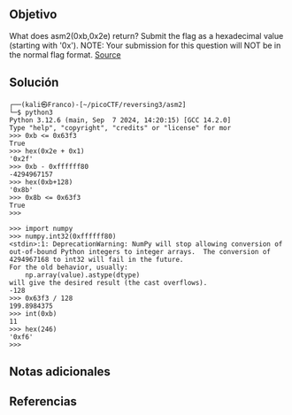 ## Objetivo
What does asm2(0xb,0x2e) return? Submit the flag as a hexadecimal value (starting with '0x'). NOTE: Your submission for this question will NOT be in the normal flag format. [Source](https://jupiter.challenges.picoctf.org/static/717467c8c8b4332ea5873ad8fe7b2dad/test.S)
## Solución
```
┌──(kali㉿Franco)-[~/picoCTF/reversing3/asm2]
└─$ python3
Python 3.12.6 (main, Sep  7 2024, 14:20:15) [GCC 14.2.0]
Type "help", "copyright", "credits" or "license" for mor
>>> 0xb <= 0x63f3
True
>>> hex(0x2e + 0x1)
'0x2f'
>>> 0xb - 0xffffff80
-4294967157
>>> hex(0xb+128)
'0x8b'                                                  
>>> 0x8b <= 0x63f3                                      
True                                                    
>>>
```

```
>>> import numpy
>>> numpy.int32(0xffffff80)
<stdin>:1: DeprecationWarning: NumPy will stop allowing conversion of out-of-bound Python integers to integer arrays.  The conversion of 4294967168 to int32 will fail in the future.
For the old behavior, usually:
    np.array(value).astype(dtype)
will give the desired result (the cast overflows).
-128
>>> 0x63f3 / 128
199.8984375
>>> int(0xb)
11
>>> hex(246)
'0xf6'
>>> 
```
## Notas adicionales

## Referencias